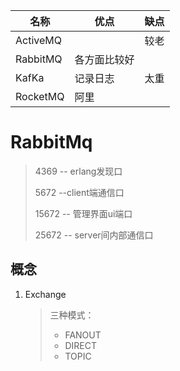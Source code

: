 | 名称     | 优点         | 缺点 |
| -------- | ------------ | ---- |
| ActiveMQ |              | 较老 |
| RabbitMQ | 各方面比较好 |      |
| KafKa    | 记录日志     | 太重 |
| RocketMQ | 阿里         |      |

# RabbitMq

> 4369 -- erlang发现口 
>
> 5672 --client端通信口 
>
> 15672 -- 管理界面ui端口 
>
> 25672 -- server间内部通信口

## 概念

1. Exchange

   > 三种模式：
   >
   > - FANOUT
   > - DIRECT
   > - TOPIC

